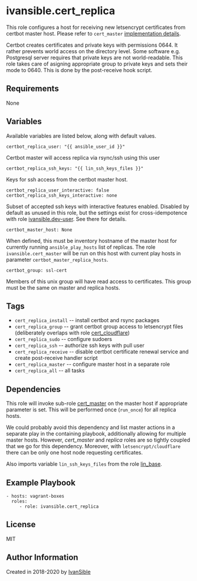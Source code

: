 # ivansible.cert_replica

This role configures a host for receiving new letsencrypt certificates
from certbot master host. Please refer to `cert_master`
[implementation details](https://github.com/ivansible/cert-master#implementation-details).

Certbot creates certificates and private keys with permissions 0644.
It rather prevents world access on the directory level.
Some software e.g. Postgresql server requires that private keys are not world-readable.
This role takes care of asigning appropriate group to private keys
and sets their mode to 0640. This is done by the post-receive hook script.


## Requirements

None


## Variables

Available variables are listed below, along with default values.

    certbot_replica_user: "{{ ansible_user_id }}"
Certbot master will access replica via rsync/ssh using this user

    certbot_replica_ssh_keys: "{{ lin_ssh_keys_files }}"
Keys for ssh access from the certbot master host.

    certbot_replica_user_interactive: false
    certbot_replica_ssh_keys_interactive: none
Subset of accepted ssh keys with interactive features enabled.
Disabled by default as unused in this role,
but the settings exist for cross-idempotence with
role [ivansible.dev-user](https://github.com/ivansible/dev-user/#variables).
See there for details.

    certbot_master_host: None
When defined, this must be inventory hostname of the master host
for currently running `ansible_play_hosts` list of replicas.
The role `ivansible.cert_master` will be run on this host
with current play hosts in parameter `certbot_master_replica_hosts`.

    certbot_group: ssl-cert
Members of this unix group will have read access to certificates.
This group must be the same on master and replica hosts.


## Tags

- `cert_replica_install` -- install certbot and rsync packages
- `cert_replica_group` -- grant certbot group access to letsencrypt files
                          (deliberately overlaps with role
                          [cert_cloudflare](https://github.com/ivansible/cert-cloudflare))
- `cert_replica_sudo` -- configure sudoers
- `cert_replica_ssh` -- authorize ssh keys with pull user
- `cert_replica_receive` -- disable certbot certificate renewal service
                            and create post-receive handler script
- `cert_replica_master` -- configure master host in a separate role
- `cert_replica_all` -- all tasks


## Dependencies

This role will invoke sub-role [cert_master](https://github.com/ivansible/cert-master)
on the master host if appropriate parameter is set.
This will be performed once (`run_once`) for all replica hosts.

We could probably avoid this dependency and list master actions
in a separate play in the containing playbook, additionally allowing
for multiple master hosts. However, _cert_master_ and _replica_
roles are so tightly coupled that we go for this dependency.
Moreover, with `letsencrypt/cloudflare` there can be only one host node
requesting certificates.

Also imports variable `lin_ssh_keys_files` from the role [lin_base](https://github.com/ivansible/lin-base).


## Example Playbook

    - hosts: vagrant-boxes
      roles:
         - role: ivansible.cert_replica


## License

MIT

## Author Information

Created in 2018-2020 by [IvanSible](https://github.com/ivansible)
